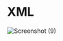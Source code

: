# XML
![Screenshot (9)](https://github.com/NirmalSinghSidhu/XML/assets/113663037/20b3369e-79a7-4436-a02f-5c66aa2537c3)

